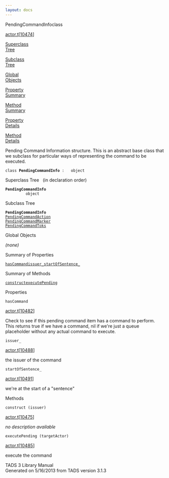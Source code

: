 ```yaml
---
layout: docs
---
```

<span class="title">PendingCommandInfo</span><span class="type">class</span>

[actor.t](../file/actor.t.html)\[[10474](../source/actor.t.html#10474)\]

[Superclass  
Tree](#_SuperClassTree_)

[Subclass  
Tree](#_SubClassTree_)

[Global  
Objects](#_ObjectSummary_)

[Property  
Summary](#_PropSummary_)

[Method  
Summary](#_MethodSummary_)

[Property  
Details](#_Properties_)

[Method  
Details](#_Methods_)

<div class="fdesc">

Pending Command Information structure. This is an abstract base class
that we subclass for particular ways of representing the command to be
executed.

`class `**`PendingCommandInfo`**` :   object`

</div>

<span id="_SuperClassTree_"></span>

<div class="mjhd">

<span class="hdln">Superclass Tree</span>   (in declaration order)

</div>

**`PendingCommandInfo`**  
`         object`  
<span id="_SubClassTree_"></span>

<div class="mjhd">

<span class="hdln">Subclass Tree</span>  

</div>

**`PendingCommandInfo`**  
[`PendingCommandAction`](../object/PendingCommandAction.html)  
[`PendingCommandMarker`](../object/PendingCommandMarker.html)  
[`PendingCommandToks`](../object/PendingCommandToks.html)  
<span id="_ObjectSummary_"></span>

<div class="mjhd">

<span class="hdln">Global Objects</span>  

</div>

*(none)* <span id="_PropSummary_"></span>

<div class="mjhd">

<span class="hdln">Summary of Properties</span>  

</div>

[`hasCommand`](#hasCommand)[`issuer_`](#issuer_)[`startOfSentence_`](#startOfSentence_)

<span id="_MethodSummary_"></span>

<div class="mjhd">

<span class="hdln">Summary of Methods</span>  

</div>

[`construct`](#construct)[`executePending`](#executePending)

<span id="_Properties_"></span>

<div class="mjhd">

<span class="hdln">Properties</span>  

</div>

<span id="hasCommand"></span>

`hasCommand`

[actor.t](../file/actor.t.html)\[[10482](../source/actor.t.html#10482)\]

<div class="desc">

Check to see if this pending command item has a command to perform. This
returns true if we have a command, nil if we're just a queue placeholder
without any actual command to execute.

</div>

<span id="issuer_"></span>

`issuer_`

[actor.t](../file/actor.t.html)\[[10488](../source/actor.t.html#10488)\]

<div class="desc">

the issuer of the command

</div>

<span id="startOfSentence_"></span>

`startOfSentence_`

[actor.t](../file/actor.t.html)\[[10491](../source/actor.t.html#10491)\]

<div class="desc">

we're at the start of a "sentence"

</div>

<span id="_Methods_"></span>

<div class="mjhd">

<span class="hdln">Methods</span>  

</div>

<span id="construct"></span>

`construct (issuer)`

[actor.t](../file/actor.t.html)\[[10475](../source/actor.t.html#10475)\]

<div class="desc">

*no description available*

</div>

<span id="executePending"></span>

`executePending (targetActor)`

[actor.t](../file/actor.t.html)\[[10485](../source/actor.t.html#10485)\]

<div class="desc">

execute the command

</div>

<div class="ftr">

TADS 3 Library Manual  
Generated on 5/16/2013 from TADS version 3.1.3

</div>
